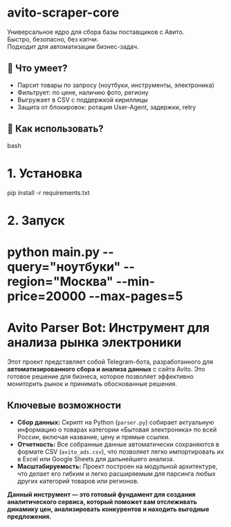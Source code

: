 # avito-scraper-core

Универсальное ядро для сбора базы поставщиков с Авито.  
Быстро, безопасно, без капчи.  
Подходит для автоматизации бизнес-задач.

## 🎯 Что умеет?
- Парсит товары по запросу (ноутбуки, инструменты, электроника)
- Фильтрует: по цене, наличию фото, региону
- Выгружает в CSV с поддержкой кириллицы
- Защита от блокировок: ротация User-Agent, задержки, retry

## 🚀 Как использовать?

bash
# 1. Установка
pip install -r requirements.txt

# 2. Запуск
python main.py --query="ноутбуки" --region="Москва" --min-price=20000 --max-pages=5
=======
# Avito Parser Bot: Инструмент для анализа рынка электроники

Этот проект представляет собой Telegram-бота, разработанного для **автоматизированного сбора и анализа данных** с сайта Avito. Это готовое решение для бизнеса, которое позволяет эффективно мониторить рынок и принимать обоснованные решения.

## Ключевые возможности

- **Сбор данных:** Скрипт на Python (`parser.py`) собирает актуальную информацию о товарах категории «Бытовая электроника» по всей России, включая название, цену и прямые ссылки.
- **Отчетность:** Все собранные данные автоматически сохраняются в формате CSV (`avito_ads.csv`), что позволяет легко импортировать их в Excel или Google Sheets для дальнейшего анализа.
- **Масштабируемость:** Проект построен на модульной архитектуре, что делает его гибким и легко расширяемым для парсинга любых других категорий товаров или регионов.

**Данный инструмент — это готовый фундамент для создания аналитического сервиса, который поможет вам отслеживать динамику цен, анализировать конкурентов и находить выгодные предложения.**

